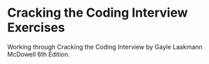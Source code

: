 #  Cracking the Coding Interview Exercises

Working through Cracking the Coding Interview by Gayle Laakmann McDowell 6th Edition. 
